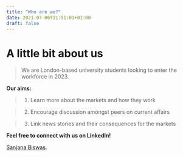 ```yaml
---
title: "Who are we?"
date: 2021-07-06T11:51:01+01:00
draft: false
---
```


# A little bit about us

>We are London-based university students looking to enter the workforce in 2023. 




**Our aims:**

>1) Learn more about the markets and how they work

>2) Encourage discussion amongst peers on current affairs

>3) Link news stories and their consequences for the markets


**Feel free to connect with us on LinkedIn!**

[Sanjana Biswas](www.linkedin.com/in/sanjana-biswas-9609711b4).